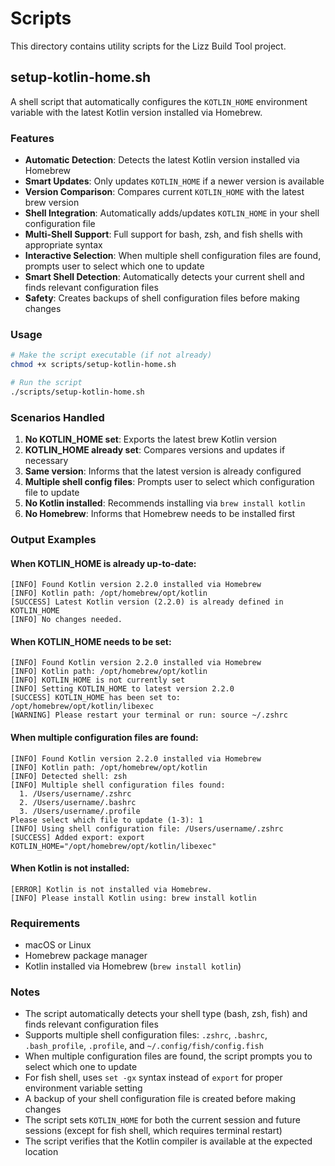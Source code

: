 # Scripts

This directory contains utility scripts for the Lizz Build Tool project.

## setup-kotlin-home.sh

A shell script that automatically configures the `KOTLIN_HOME` environment variable with the latest Kotlin version installed via Homebrew.

### Features

- **Automatic Detection**: Detects the latest Kotlin version installed via Homebrew
- **Smart Updates**: Only updates `KOTLIN_HOME` if a newer version is available
- **Version Comparison**: Compares current `KOTLIN_HOME` with the latest brew version
- **Shell Integration**: Automatically adds/updates `KOTLIN_HOME` in your shell configuration file
- **Multi-Shell Support**: Full support for bash, zsh, and fish shells with appropriate syntax
- **Interactive Selection**: When multiple shell configuration files are found, prompts user to select which one to update
- **Smart Shell Detection**: Automatically detects your current shell and finds relevant configuration files
- **Safety**: Creates backups of shell configuration files before making changes

### Usage

```bash
# Make the script executable (if not already)
chmod +x scripts/setup-kotlin-home.sh

# Run the script
./scripts/setup-kotlin-home.sh
```

### Scenarios Handled

1. **No KOTLIN_HOME set**: Exports the latest brew Kotlin version
2. **KOTLIN_HOME already set**: Compares versions and updates if necessary
3. **Same version**: Informs that the latest version is already configured
4. **Multiple shell config files**: Prompts user to select which configuration file to update
5. **No Kotlin installed**: Recommends installing via `brew install kotlin`
6. **No Homebrew**: Informs that Homebrew needs to be installed first

### Output Examples

#### When KOTLIN_HOME is already up-to-date:
```
[INFO] Found Kotlin version 2.2.0 installed via Homebrew
[INFO] Kotlin path: /opt/homebrew/opt/kotlin
[SUCCESS] Latest Kotlin version (2.2.0) is already defined in KOTLIN_HOME
[INFO] No changes needed.
```

#### When KOTLIN_HOME needs to be set:
```
[INFO] Found Kotlin version 2.2.0 installed via Homebrew
[INFO] Kotlin path: /opt/homebrew/opt/kotlin
[INFO] KOTLIN_HOME is not currently set
[INFO] Setting KOTLIN_HOME to latest version 2.2.0
[SUCCESS] KOTLIN_HOME has been set to: /opt/homebrew/opt/kotlin/libexec
[WARNING] Please restart your terminal or run: source ~/.zshrc
```

#### When multiple configuration files are found:
```
[INFO] Found Kotlin version 2.2.0 installed via Homebrew
[INFO] Kotlin path: /opt/homebrew/opt/kotlin
[INFO] Detected shell: zsh
[INFO] Multiple shell configuration files found:
  1. /Users/username/.zshrc
  2. /Users/username/.bashrc
  3. /Users/username/.profile
Please select which file to update (1-3): 1
[INFO] Using shell configuration file: /Users/username/.zshrc
[SUCCESS] Added export: export KOTLIN_HOME="/opt/homebrew/opt/kotlin/libexec"
```

#### When Kotlin is not installed:
```
[ERROR] Kotlin is not installed via Homebrew.
[INFO] Please install Kotlin using: brew install kotlin
```

### Requirements

- macOS or Linux
- Homebrew package manager
- Kotlin installed via Homebrew (`brew install kotlin`)

### Notes

- The script automatically detects your shell type (bash, zsh, fish) and finds relevant configuration files
- Supports multiple shell configuration files: `.zshrc`, `.bashrc`, `.bash_profile`, `.profile`, and `~/.config/fish/config.fish`
- When multiple configuration files are found, the script prompts you to select which one to update
- For fish shell, uses `set -gx` syntax instead of `export` for proper environment variable setting
- A backup of your shell configuration file is created before making changes
- The script sets `KOTLIN_HOME` for both the current session and future sessions (except for fish shell, which requires terminal restart)
- The script verifies that the Kotlin compiler is available at the expected location
